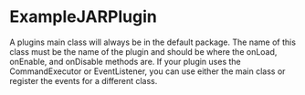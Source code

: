 # ExampleJARPlugin
A plugins main class will always be in the default package.  The name of this class must be the name of the plugin and should be where the onLoad, onEnable, and onDisable methods are.  If your plugin uses the CommandExecutor or EventListener, you can use either the main class or register the events for a different class.
